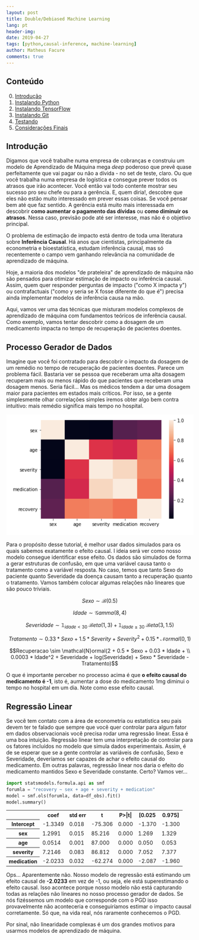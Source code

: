 ```yaml
---
layout: post
title: Double/Debiased Machine Learning
lang: pt
header-img: 
date: 2019-04-27
tags: [python,causal-inference, machine-learning]
author: Matheus Facure
comments: true
---
```


## Conteúdo

0. [Introdução](#intro)
1. [Instalando Python](#regr)
2. [Instalando TensorFlow](#tf)
3. [Instalando Git](#git)
4. [Testando](#test)
5. [Considerações Finais](#fim)

<a name="intro"></a>
## Introdução

Digamos que você trabalhe numa empresa de cobranças e construiu um modelo de Aprendizado de Máquina mega *deep* poderoso que prevê quase perfeitamente que vai pagar ou não a dívida - no set de teste, claro. Ou que você trabalha numa empresa de logística e consegue prever todos os atrasos que irão acontecer. Você então vai todo contente mostrar seu sucesso pro seu chefe ou para a gerência. E, quem diria!, descobre que eles não estão muito interessado em prever essas coisas. Se você pensar bem até que faz sentido. A gerência está muito mais interessada em descobrir **como aumentar o pagamento das dívidas** ou **como diminuir os atrasos**. Nessa caso, previsão pode até ser interesse, mas não é o objetivo principal.

O problema de estimação de impacto está dentro de toda uma literatura sobre **Inferência Causal**. Há anos que cientistas, principalmente da econometria e bioestatística, estudam inferência causal, mas só recentemente o campo vem ganhando relevância na comunidade de aprendizado de máquina.

Hoje, a maioria dos modelos "de prateleira" de aprendizado de máquina não são pensados para otimizar estimação de impacto ou inferência causal. Assim, quem quer responder perguntas de impacto ("como X impacta y") ou contrafactuais ("como y seria se X fosse diferente do que é") precisa ainda implementar modelos de inferência causa na mão. 

Aqui, vamos ver uma das técnicas que misturam modelos complexos de aprendizado de máquina com fundamentos teóricos de inferência causal. Como exemplo, vamos tentar descobrir como a dosagem de um medicamento impacta no tempo de recuperação de pacientes doentes.


<a name="dgp"></a>
## Processo Gerador de Dados

Imagine que você foi contratado para descobrir o impacto da dosagem de um remédio no tempo de recuperação de pacientes doentes. Parece um problema fácil. Bastaria ver se pessoa que receberam uma alta dosagem recuperam mais ou menos rápido do que pacientes que receberam uma dosagem menos. Seria fácil... Mas os médicos tendem a dar uma dosagem maior para pacientes em estados mais críticos. Por isso, se a gente simplesmente olhar correlações simples iremos obter algo bem contra intuitivo: mais remédio significa mais tempo no hospital.

<img class="center-block thumbnail img-responsive" src="/img/double-ml/corr.png">

Para o propósito desse tutorial, é melhor usar dados simulados para os quais sabemos exatamente o efeito causal. I ideia será ver como nosso modelo consegue identificar esse efeito. Os dados são simulados de forma a gerar estruturas de confusão, em que uma variável causa tanto o tratamento como a variável resposta. No caso, temos que tanto Sexo do paciente quanto Severidade da doença causam tanto a recuperação quanto o tratamento. Vamos também colocar algumas relações não lineares que são pouco triviais.


$$Sexo \sim \mathcal{B}(0.5)$$

$$Idade \sim \mathcal{G}amma(8, 4)$$

$$Severidade \sim \mathbb{1}_{idade<30} \ \mathcal{B}eta(1, 3) + \mathbb{1}_{idade \geqslant 30} \ \mathcal{B}eta(3, 1.5)$$

$$Tratamento \sim 0.33 * Sexo + 1.5 * Severity + Severity^2 + 0.15 * \mathcal{N}ormal(0, 1) $$

$$Recuperacao \sim \mathcal{N}ormal(2 + 0.5 * Sexo + 0.03 * Idade + \\
 0.0003 * Idade^2 + Severidade + log(Severidade) + Sexo * Severidade -
                Tratamento)$$

O que é importante perceber no processo acima é que **o efeito causal do medicamento é -1**, isto é, aumentar a dose do medicamento 1mg diminui o tempo no hospital em um dia. Note como esse efeito causal. 


<a name="regr"></a>
## Regressão Linear

Se você tem contato com a área de econometria ou estatística seu pais devem ter te falado que sempre que você quer controlar para algum fator em dados observacionais você precisa rodar uma regressão linear. Essa é uma boa intuição. Regressão linear tem uma interpretação de controlar para os fatores incluídos no modelo que simula dados experimentais. Assim, é de se esperar que se a gente controlar as variáveis de confusão, Sexo e Severidade, deveríamos ser capazes de achar o efeito causal do medicamento. Em outras palavras, regressão linear nos daria o efeito do medicamento mantidos Sexo e Severidade constante. Certo? Vamos ver...

```python
import statsmodels.formula.api as smf
forumla = "recovery ~ sex + age + severity + medication"
model = smf.ols(forumla, data=df_obs).fit()
model.summary()
```
<table class="simpletable">
<tr>
       <td></td>         <th>coef</th>     <th>std err</th>      <th>t</th>      <th>P>|t|</th>  <th>[0.025</th>    <th>0.975]</th>  
</tr>
<tr>
  <th>Intercept</th>  <td>   -1.3349</td> <td>    0.018</td> <td>  -75.306</td> <td> 0.000</td> <td>   -1.370</td> <td>   -1.300</td>
</tr>
<tr>
  <th>sex</th>        <td>    1.2991</td> <td>    0.015</td> <td>   85.216</td> <td> 0.000</td> <td>    1.269</td> <td>    1.329</td>
</tr>
<tr>
  <th>age</th>        <td>    0.0514</td> <td>    0.001</td> <td>   87.000</td> <td> 0.000</td> <td>    0.050</td> <td>    0.053</td>
</tr>
<tr>
  <th>severity</th>   <td>    7.2146</td> <td>    0.083</td> <td>   86.812</td> <td> 0.000</td> <td>    7.052</td> <td>    7.377</td>
</tr>
<tr>
  <th>medication</th> <td>   -2.0233</td> <td>    0.032</td> <td>  -62.274</td> <td> 0.000</td> <td>   -2.087</td> <td>   -1.960</td>
</tr>
</table>

Ops... Aparentemente não. Nosso modelo de regressão está estimando um efeito causal de **-2.0233** em vez de -1, ou seja, ele está superestimando o efeito causal. Isso acontece porque nosso modelo não está capturando todas as relações não lineares no nosso processo gerador de dados. Se nós fizéssemos um modelo que corresponde com o PGD isso provavelmente não aconteceria e conseguiríamos estimar o impacto causal corretamente. Só que, na vida real, nós raramente conhecemos o PGD. 

Por sinal, não linearidade complexas é um dos grandes motivos para usarmos modelos de aprendizado de máquina. 

<a name="intro"></a>
##



